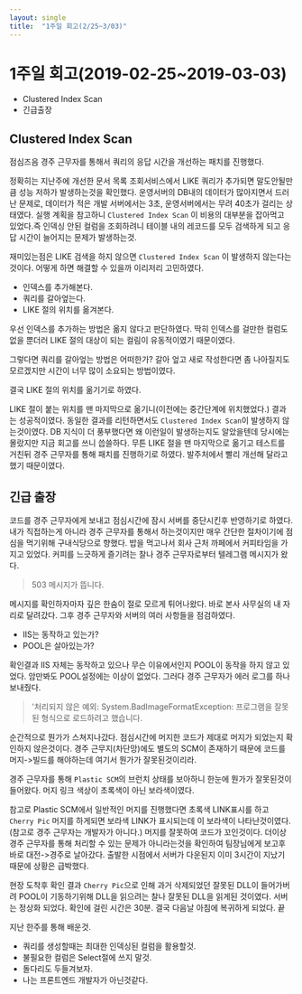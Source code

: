 ```yaml
---
layout: single
title:  "1주일 회고(2/25~3/03)"
---
```



# 1주일 회고(2019-02-25~2019-03-03)


- Clustered Index Scan
- 긴급출장


## Clustered Index Scan



점심즈음 경주 근무자를 통해서 쿼리의 응답 시간을 개선하는 패치를 진행했다. 

정확히는 지난주에 개선한 문서 목록 조회서비스에서 LIKE 쿼리가 추가되면 말도안될만큼 성능 저하가 발생하는것을 확인했다. 운영서버의 DB내의 데이터가 많아지면서 드러난 문제로, 데이터가 적은 개발 서버에서는 3초, 운영서버에서는 무려 40초가 걸리는 상태였다. 실행 계획을 참고하니 `Clustered Index Scan` 이 비용의 대부분을 잡아먹고 있었다.즉 인덱싱 안된 컬럼을 조회하려니 테이블 내의 레코드를 모두 검색하게 되고 응답 시간이 늘어지는 문제가 발생하는것.

재미있는점은 LIKE 검색을 하지 않으면 `Clustered Index Scan` 이 발생하지 않는다는 것이다. 어떻게 하면 해결할 수 있을까 이리저리 고민하였다.


- 인덱스를 추가해본다.
- 쿼리를 갈아엎는다.
- LIKE 절의 위치를 옮겨본다.

우선 인덱스를 추가하는 방법은 옮지 않다고 판단하였다. 딱히 인덱스를 걸만한 컬럼도 없을 뿐더러 LIKE 절의 대상이 되는 컬림이 유동적이였기 때문이였다.

그렇다면 쿼리를 갈아엎는 방법은 어떠한가? 갈아 엎고 새로 작성한다면 좀 나아질지도 모르겠지만 시간이 너무 많이 소요되는 방법이였다. 

결국 LIKE 절의 위치를 옮기기로 하였다. 

LIKE 절이 붙는 위치를 맨 마지막으로 옮기니(이전에는 중간단계에 위치했었다.) 결과는 성공적이였다. 동일한 결과를 리턴하면서도 `Clustered Index Scan`이 발생하지 않는것이였다. DB 지식이 더 풍부했다면 왜 이런일이 발생하는지도 알았을텐데 당시에는 몰랐지만 지금 회고를 쓰니 씁쓸하다. 무튼 LIKE 절을 맨 마지막으로 옮기고 테스트를 거친뒤 경주 근무자를 통해 패치를 진행하기로 하였다. 발주처에서 빨리 개선해 달라고 했기 때문이였다.


## 긴급 출장

코드를 경주 근무자에게 보내고 점심시간에 잠시 서버를 중단시킨후 반영하기로 하였다. 내가 직접하는게 아니라 경주 근무자를 통해서 하는것이지만 매우 간단한 절차이기에 점심을 먹기위해 구내식당으로 향했다. 밥을 먹고나서 회사 근처 까페에서 커피타임을 가지고 있었다. 커피를 느긋하게 즐기려는 찰나 경주 근무자로부터 텔레그램 메시지가 왔다.

> 503 메시지가 뜹니다.

메시지를 확인하자마자 깊은 한숨이 절로 모르게 튀어나왔다. 바로 본사 사무실의 내 자리로 달려갔다. 그후 경주 근무자와 서버의 여러 사항들을 점검하였다.

- IIS는 동작하고 있는가?
- POOL은 살아있는가?

확인결과 IIS 자체는 동작하고 있으나 무슨 이유에서인지 POOL이 동작을 하지 않고 있었다. 암만봐도 POOL설정에는 이상이 없었다. 그러다 경주 근무자가 에러 로그를 하나 보내줬다.

> '처리되지 않은 예외: System.BadImageFormatException: 프로그램을 잘못된 형식으로 로드하려고 했습니다. 

순간적으로 뭔가가 스쳐지나갔다. 점심시간에 머지한 코드가 제대로 머지가 되었는지 확인하지 않은것이다. 경주 근무지(차단망)에도 별도의 SCM이 존재하기 때문에 코드를 머지->빌드를 해야하는데 여기서 뭔가가 잘못된것이리라.

경주 근무자를 통해 `Plastic SCM`의 브런치 상태를 보아하니 한눈에 뭔가가 잘못된것이 들어왔다. 머지 링크 색상이 초록색이 아닌 보라색이였다.

참고로 Plastic SCM에서 일반적인 머지를 진행했다면 초록색 LINK표시를 하고 `Cherry Pic` 머지를 하게되면 보라색 LINK가 표시되는데 이 보라색이 나타난것이였다. (참고로 경주 근무자는 개발자가 아니다.) 머지를 잘못하여 코드가 꼬인것이다. 더이상 경주 근무자를 통해 처리할 수 있는 문제가 아니라는것을 확인하여 팀장님에게 보고후 바로 대전->경주로 날아갔다. 출발한 시점에서 서버가 다운된지 이미 3시간이 지났기 때문에 상황은 급박했다.

현장 도착후 확인 결과 `Cherry Pic`으로 인해 과거 삭제되었던 잘못된 DLL이 들어가버려 POOL이 기동하기위해 DLL을 읽으려는 찰나 잘못된 DLL을 읽게된 것이였다. 서버는 정상화 되었다. 확인에 걸린 시간은 30분. 결국 다음날 아침에 복귀하게 되었다. 끝


지난 한주를 통해 배운것.

- 쿼리를 생성할때는 최대한 인덱싱된 컬럼을 활용할것.
- 불필요한 컬럼은 Select절에 쓰지 말것.
- 돌다리도 두들겨보자.
- 나는 프론트엔드 개발자가 아닌것같다.

